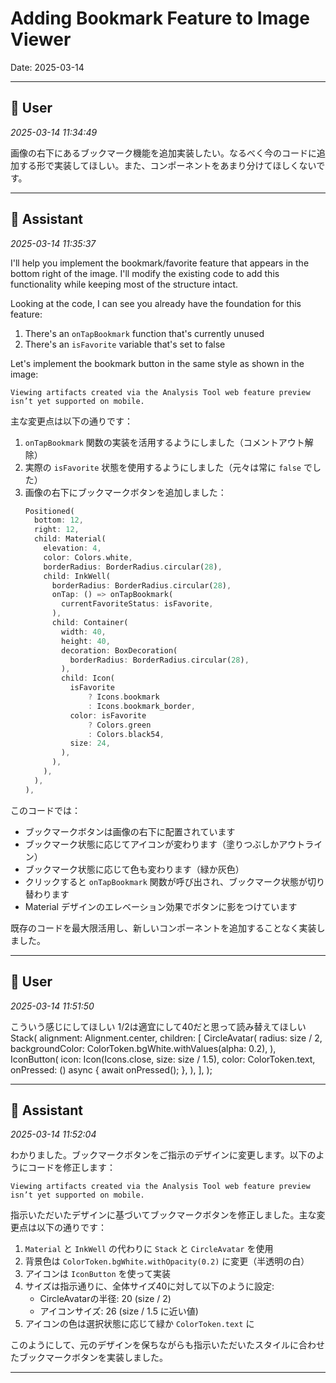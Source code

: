 # Adding Bookmark Feature to Image Viewer

Date: 2025-03-14

---

## 👤 User
*2025-03-14 11:34:49*

画像の右下にあるブックマーク機能を追加実装したい。なるべく今のコードに追加する形で実装してほしい。また、コンポーネントをあまり分けてほしくないです。

---

## 🤖 Assistant
*2025-03-14 11:35:37*

I'll help you implement the bookmark/favorite feature that appears in the bottom right of the image. I'll modify the existing code to add this functionality while keeping most of the structure intact.

Looking at the code, I can see you already have the foundation for this feature:
1. There's an `onTapBookmark` function that's currently unused
2. There's an `isFavorite` variable that's set to false

Let's implement the bookmark button in the same style as shown in the image:
```
Viewing artifacts created via the Analysis Tool web feature preview isn’t yet supported on mobile.
```



主な変更点は以下の通りです：

1. `onTapBookmark` 関数の実装を活用するようにしました（コメントアウト解除）
2. 実際の `isFavorite` 状態を使用するようにしました（元々は常に `false` でした）
3. 画像の右下にブックマークボタンを追加しました：
   ```dart
   Positioned(
     bottom: 12,
     right: 12,
     child: Material(
       elevation: 4,
       color: Colors.white,
       borderRadius: BorderRadius.circular(28),
       child: InkWell(
         borderRadius: BorderRadius.circular(28),
         onTap: () => onTapBookmark(
           currentFavoriteStatus: isFavorite,
         ),
         child: Container(
           width: 40,
           height: 40,
           decoration: BoxDecoration(
             borderRadius: BorderRadius.circular(28),
           ),
           child: Icon(
             isFavorite
                 ? Icons.bookmark
                 : Icons.bookmark_border,
             color: isFavorite
                 ? Colors.green
                 : Colors.black54,
             size: 24,
           ),
         ),
       ),
     ),
   ),
   ```

このコードでは：
- ブックマークボタンは画像の右下に配置されています
- ブックマーク状態に応じてアイコンが変わります（塗りつぶしかアウトライン）
- ブックマーク状態に応じて色も変わります（緑か灰色）
- クリックすると `onTapBookmark` 関数が呼び出され、ブックマーク状態が切り替わります
- Material デザインのエレベーション効果でボタンに影をつけています

既存のコードを最大限活用し、新しいコンポーネントを追加することなく実装しました。

---

## 👤 User
*2025-03-14 11:51:50*

こういう感じにしてほしい 1/2は適宜にして40だと思って読み替えてほしい
Stack(
      alignment: Alignment.center,
      children: [
        CircleAvatar(
          radius: size / 2,
          backgroundColor: ColorToken.bgWhite.withValues(alpha: 0.2),
        ),
        IconButton(
          icon: Icon(Icons.close, size: size / 1.5),
          color: ColorToken.text,
          onPressed: () async {
            await onPressed();
          },
        ),
      ],
    );

---

## 🤖 Assistant
*2025-03-14 11:52:04*

わかりました。ブックマークボタンをご指示のデザインに変更します。以下のようにコードを修正します：
```
Viewing artifacts created via the Analysis Tool web feature preview isn’t yet supported on mobile.
```



指示いただいたデザインに基づいてブックマークボタンを修正しました。主な変更点は以下の通りです：

1. `Material` と `InkWell` の代わりに `Stack` と `CircleAvatar` を使用
2. 背景色は `ColorToken.bgWhite.withOpacity(0.2)` に変更（半透明の白）
3. アイコンは `IconButton` を使って実装
4. サイズは指示通りに、全体サイズ40に対して以下のように設定:
   - CircleAvatarの半径: 20 (size / 2)
   - アイコンサイズ: 26 (size / 1.5 に近い値)
5. アイコンの色は選択状態に応じて緑か `ColorToken.text` に

このようにして、元のデザインを保ちながらも指示いただいたスタイルに合わせたブックマークボタンを実装しました。

---
